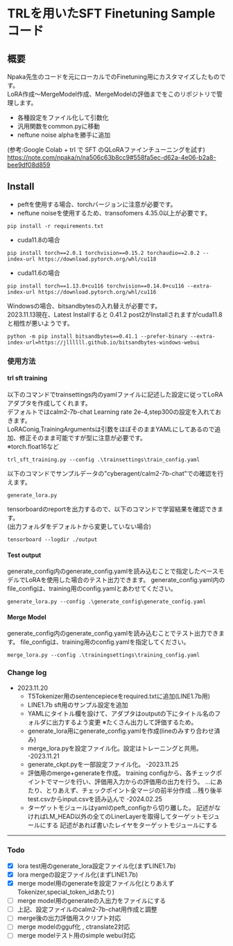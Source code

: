 # TRLを用いたSFT Finetuning Sampleコード
## 概要
Npaka先生のコードを元にローカルでのFinetuning用にカスタマイズしたものです。<br>
LoRA作成～MergeModel作成、MergeModelの評価までをこのリポジトリで管理します。
- 各種設定をファイル化して引数化
- 汎用関数をcommon.pyに移動
- neftune noise alphaを勝手に追加

(参考:Google Colab + trl で SFT のQLoRAファインチューニングを試す)
https://note.com/npaka/n/na506c63b8cc9#558fa5ec-d62a-4e06-b2a8-bee9df08d859

## Install

- peftを使用する場合、torchバージョンに注意が必要です。
- neftune noiseを使用するため、transofomers 4.35.0以上が必要です。

```
pip install -r requirements.txt
```

- cuda11.8の場合
```
pip install torch==2.0.1 torchvision==0.15.2 torchaudio==2.0.2 --index-url https://download.pytorch.org/whl/cu118
```

- cuda11.6の場合
```
pip install torch==1.13.0+cu116 torchvision==0.14.0+cu116 --extra-index-url https://download.pytorch.org/whl/cu116
```



Windowsの場合、bitsandbytesの入れ替えが必要です。<br>
2023.11.13現在、Latest Installすると 0.41.2 post2がInstallされますがcuda11.8と相性が悪いようです。<br>

```
python -m pip install bitsandbytes==0.41.1 --prefer-binary --extra-index-url=https://jllllll.github.io/bitsandbytes-windows-webui
```
### 使用方法
#### trl sft training
以下のコマンドでtrainsettings内のyamlファイルに記述した設定に従ってLoRAアダプタを作成してくれます。<br>
デフォルトではcalm2-7b-chat Learning rate 2e-4,step300の設定を入れておきます。<br>
LoRAConig,TrainingArgumentsは引数をほぼそのままYAMLにしてあるので追加、修正そのまま可能ですが型に注意が必要です。<br>
※torch.float16など

```
trl_sft_training.py --config .\trainsettings\train_config.yaml
```
以下のコマンドでサンプルデータの"cyberagent/calm2-7b-chat"での確認を行えます。
```
generate_lora.py
```

tensorboardのreportを出力するので、以下のコマンドで学習結果を確認できます。<br>
(出力フォルダをデフォルトから変更していない場合)
```
tensorboard --logdir ./output
```

#### Test output

generate_config内のgenerate_config.yamlを読み込むことで指定したベースモデルでLoRAを使用した場合のテスト出力できます。
generate_config.yaml内のfile_configは、training用のconfig.yamlとあわせてください。
```
generate_lora.py --config .\generate_config\generate_config.yaml
```
#### Merge Model
generate_config内のgenerate_config.yamlを読み込むことでテスト出力できます。
file_configは、training用のconfig.yamlを指定してください。

```
merge_lora.py --config .\trainingsettings\training_config.yaml
```

### Change log
- 2023.11.20
    - T5Tokenizer用のsentencepieceをrequired.txtに追加(LINE1.7b用)
    - LINE1.7b sft用のサンプル設定を追加
    - YAMLにタイトル欄を設けて、アダプタはoutputの下にタイトル名のフォルダに出力するよう変更
    ※たくさん出力して評価するため。
    - generate_lora用にgenerate_config.yamlを作成(lineのみすり合わせ済み)
    - merge_lora.pyを設定ファイル化。設定はトレーニングと共用。
-2023.11.21
    - generate_ckpt.pyを一部設定ファイル化。
-2023.11.25
    - 評価用のmerge+generateを作成。
        training configから、各チェックポイントでマージを行い、評価用入力からの評価用の出力を行う。
        …にあたり、とりあえず、チェックポイント全マージの前半分作成
        …残り後半test.csvからinput.csvを読み込んで
-2024.02.25
    - ターゲットモジュールはyamlのpeft_configから切り離した。
        記述がなければLM_HEAD以外の全てのLinerLayerを取得してターゲットモジュールにする
        記述があれば書いたレイヤをターゲットモジュールにする
---
### Todo
- [x] lora test用のgenerate_lora設定ファイル化(まずLINE1.7b)
- [x] lora mergeの設定ファイル化(まずLINE1.7b)
- [x] merge model用のgenerateを設定ファイル化(とりあえずTokenizer,special_token_idあたり)
- [ ] merge model用のgenerateの入出力をファイルにする
- [ ] 上記、設定ファイルのcalm2-7b-chat用作成と調整
- [ ] merge後の出力評価用スクリプト対応
- [ ] merge modelのgguf化 , ctranslate2対応
- [ ] merge modelテスト用のsimple webui対応
